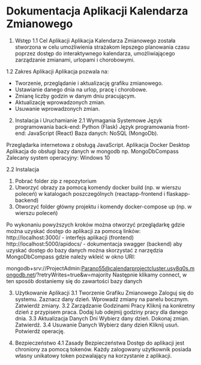 ﻿# Dokumentacja Aplikacji Kalendarza Zmianowego

 1. Wstęp
1.1 Cel Aplikacji
Aplikacja Kalendarza Zmianowego została stworzona w celu umożliwienia strażakom lepszego planowania czasu poprzez dostęp do interaktywnego kalendarza, umożliwiającego zarządzanie zmianami, urlopami i chorobowymi.

1.2 Zakres Aplikacji
Aplikacja pozwala na:
- Tworzenie, przeglądanie i aktualizację grafiku zmianowego.
- Ustawianie danego dnia na urlop, pracę i chorobowe.
- Zmianę liczby godzin w danym dniu pracującym.
- Aktualizację wprowadzonych zmian.
- Usuwanie wprowadzonych zmian.

2. Instalacja i Uruchamianie
2.1 Wymagania Systemowe
Język programowania back-end: Python (Flask)
Język programowania front-end: JavaScript (React)
Baza danych: NoSQL (MongoDb).




Przeglądarka internetowa z obsługą JavaScript.
Aplikacja Docker Desktop
Aplikacja do obsługi bazy danych w mongodb np. MongoDbCompass
Zalecany system operacyjny: Windows 10



2.2 Instalacja
1. Pobrać folder zip z repozytorium
2. Utworzyć obrazy za pomocą komendy docker build (np. w wierszu poleceń) w katalogach poszczególnych (reactapp-frontend i flaskapp-backend)
3. Otworzyć folder główny projektu i komendy docker-compose up (np. w wierszu poleceń)

Po wykonaniu powyższych kroków można otworzyć przeglądarkę gdzie można uzyskać dostęp do aplikacji za pomocą linków:
http://localhost:3000/ - interfejs aplikacji (frontend)
http://localhost:5000/apidocs/ - dokumentacja swagger (backend)
aby uzyskać dostęp do bazy danych można skorzystać z narzędzia MongoDbCompass gdzie należy wkleić w okno URI:

mongodb+srv://ProjectAdmin:Parano55@calendarprojectcluster.usy8q0s.mongodb.net/?retryWrites=true&w=majority
Następnie klikamy connect, w ten sposób dostaniemy się do zawartości bazy danych







3. Użytkowanie Aplikacji
3.1 Tworzenie Grafiku Zmianowego
Zaloguj się do systemu.
Zaznacz dany dzień.
Wprowadź zmiany na panelu bocznym.
Zatwierdź zmiany.
3.2 Zarządzanie Godzinami Pracy
Kliknij na konkretny dzień z przypisem praca.
Dodaj lub odejmij godziny pracy dla danego dnia.
3.3 Aktualizacja Danych Dni
Wybierz dany dzień.
Dokonaj zmian.
Zatwierdź.
3.4 Usuwanie Danych
Wybierz dany dzień
Kliknij usuń.
Potwierdź operację.

4. Bezpieczeństwo
4.1 Zasady Bezpieczeństwa
Dostęp do aplikacji jest chroniony za pomocą tokenów.
Każdy zalogowany użytkownik posiada własny unikatowy token pozwalający na korzystanie z aplikacji.

